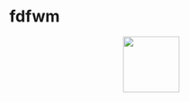 # fdfwm

<div id="header" align="center">
  <img src="https://media.giphy.com/media/OMsuI5O2uHJxb0dAK3/giphy.gif?cid=ecf05e47zsl9jsa8j8m5ejgst096q4u8ztk55awkz67pyx6l&rid=giphy.gif&ct=s" width="100"/>
</div>



